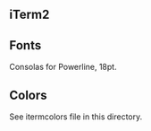 ## iTerm2

## Fonts

Consolas for Powerline, 18pt.

## Colors

See itermcolors file in this directory.

